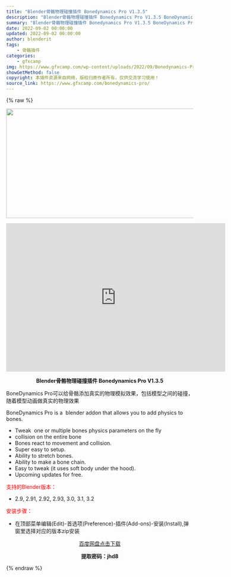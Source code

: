```yaml
---
title: "Blender骨骼物理碰撞插件 Bonedynamics Pro V1.3.5"
description: "Blender骨骼物理碰撞插件 Bonedynamics Pro V1.3.5 BoneDynamics Pro可以给骨骼添加真实的物理模拟效果，包括模型之间的碰撞，随着模型动画做真实的物理效果 Bo..."
summary: "Blender骨骼物理碰撞插件 Bonedynamics Pro V1.3.5 BoneDynamics Pro可以给骨骼添加真实的物理模拟效果，包括模型之间的碰撞，随着模型动画做真实的物理效果 Bo..."
date: 2022-09-02 00:00:00
updated: 2022-09-02 00:00:00
author: blenderit
tags: 
    - 骨骼插件
categories:
    - gfxcamp
img: https://www.gfxcamp.com/wp-content/uploads/2022/09/Bonedynamics-Pro.jpg
showGetMethod: false
copyright: 本插件资源来自网络，版权归原作者所有，仅供交流学习使用！
source_link: https://www.gfxcamp.com/bonedynamics-pro/
---
```


{% raw %}
<div><p><img decoding="async" class="aligncenter size-full wp-image-106644" src="https://www.gfxcamp.com/wp-content/uploads/2022/09/Bonedynamics-Pro.jpg" data-src="https://www.gfxcamp.com/wp-content/uploads/2022/09/Bonedynamics-Pro.jpg" alt="" width="590" height="295" data-srcset="https://www.gfxcamp.com/wp-content/uploads/2022/09/Bonedynamics-Pro.jpg 590w, https://www.gfxcamp.com/wp-content/uploads/2022/09/Bonedynamics-Pro-150x75.jpg 150w" data-sizes="(max-width: 590px) 100vw, 590px"></p><p style="text-align: center;"><iframe loading="lazy" src="https://player.youku.com/embed/XNTg5ODYwMjIzMg==" width="590" height="400" frameborder="0" allowfullscreen="allowfullscreen" data-mce-fragment="1"></iframe></p><p style="text-align: center;"><strong>Blender骨骼物理碰撞插件 Bonedynamics Pro V1.3.5</strong></p><p>BoneDynamics Pro可以给骨骼添加真实的物理模拟效果，包括模型之间的碰撞，随着模型动画做真实的物理效果</p><p class="">BoneDynamics Pro is a  blender addon that allows you to add physics to bones.</p><ul>
<li>Tweak  one or multiple bones physics parameters on the fly</li>
<li>collision on the entire bone</li>
<li>Bones react to movement and collision.</li>
<li>Super easy to setup.</li>
<li>Ability to stretch bones.</li>
<li>Ability to make a bone chain.</li>
<li>Easy to tweak (it uses soft body under the hood).</li>
<li>Upcoming updates for free.</li>
</ul><p style="text-align: left;"><span style="color: #ff0000;">支持的Blender版本：</span></p><ul>
<li style="text-align: left;">2.9, 2.91, 2.92, 2.93, 3.0, 3.1, 3.2</li>
</ul><p style="text-align: left;"><span style="color: #ff0000;">安装步骤：</span></p><ul>
<li>在顶部菜单编辑(Edit)-首选项(Preference)-插件(Add-ons)-安装(Install),弹窗里选择对应的版本zip安装</li>
</ul><p style="text-align: center;"><a class="maxbutton-3 maxbutton maxbutton-baidu" target="_blank" rel="noopener" href="https://pan.baidu.com/s/1Vl_zf3U5ivILUKi07Jrgyg?pwd=jhd8"><span class="mb-text">百度网盘点击下载</span></a></p><p style="text-align: center;"><strong>提取密码：jhd8</strong></p></div>
<div style="display: none">gfxcamp</div>
{% endraw %}